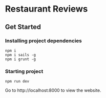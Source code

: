 # Restaurant Reviews

## Get Started

### Installing project dependencies
```
npm i
npm i sails -g
npm i grunt -g
```
### Starting project
```
npm run dev
```

Go to http://localhost:8000 to view the website.